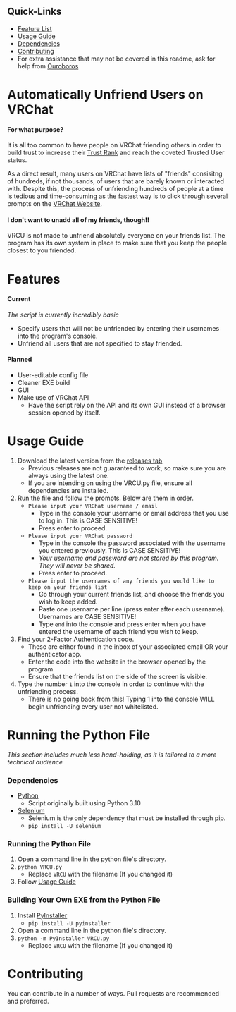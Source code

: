 ## Quick-Links

- [Feature List](https://github.com/RingoOrigo/VRChat-Automated-Unfriend#features)
- [Usage Guide](https://github.com/RingoOrigo/VRChat-Automated-Unfriend#usage-guide)
- [Dependencies](https://github.com/RingoOrigo/VRChat-Automated-Unfriend#dependencies)
- [Contributing](https://github.com/RingoOrigo/VRChat-Automated-Unfriend#contributing)
- For extra assistance that may not be covered in this readme, ask for help from [Ouroboros](https://discord.gg/e3ffGxdxzM)
# Automatically Unfriend Users on VRChat

#### For what purpose?
It is all too common to have people on VRChat friending others in order to build trust to increase their [Trust Rank](https://docs.vrchat.com/docs/vrchat-safety-and-trust-system#trust-rank) and reach the coveted Trusted User status. 

As a direct result, many users on VRChat have lists of "friends" consisitng of hundreds, if not thousands, of users that are barely known or interacted with. Despite this, the process of unfriending hundreds of people at a time is tedious and time-consuming as the fastest way is to click through several prompts on the [VRChat Website](https://vrchat.com/home).

#### I don't want to unadd all of my friends, though!!
VRCU is not made to unfriend absolutely everyone on your friends list. The program has its own system in place to make sure that you keep the people closest to you friended.


# Features

#### Current
*The script is currently incredibly basic*
- Specify users that will not be unfriended by entering their usernames into the program's console.
- Unfriend all users that are not specified to stay friended.

#### Planned
- User-editable config file
- Cleaner EXE build
- GUI
- Make use of VRChat API
    - Have the script rely on the API and its own GUI instead of a browser session opened by itself.

# Usage Guide

1. Download the latest version from the [releases tab](https://github.com/RingoOrigo/VRChat-Automated-Unfriend/releases)
    - Previous releases are not guaranteed to work, so make sure you are always using the latest one.
    - If you are intending on using the VRCU.py file, ensure all dependencies are installed.
2. Run the file and follow the prompts. Below are them in order.
    - `Please input your VRChat username / email`
        - Type in the console your username or email address that you use to log in. This is CASE SENSITIVE!
        - Press enter to proceed.
    - `Please input your VRChat password`
        - Type in the console the password associated with the username you entered previously. This is CASE SENSITIVE!
        - *Your username and password are not stored by this program. They will never be shared.*
        - Press enter to proceed.
    - `Please input the usernames of any friends you would like to keep on your friends list`
        - Go through your current friends list, and choose the friends you wish to keep added. 
        - Paste one username per line (press enter after each username). Usernames are CASE SENSITIVE!
        - Type `end` into the console and press enter when you have entered the username of each friend you wish to keep.
3. Find your 2-Factor Authentication code.
    - These are eithor found in the inbox of your associated email OR your authenticator app.
    - Enter the code into the website in the browser opened by the program.
    - Ensure that the friends list on the side of the screen is visible.
4. Type the number `1` into the console in order to continue with the unfriending process.
    - There is no going back from this! Typing 1 into the console WILL begin unfriending every user not whitelisted.


# Running the Python File
*This section includes much less hand-holding, as it is tailored to a more technical audience*
### Dependencies
- [Python](https://python.org/downloads)
    - Script originally built using Python 3.10
- [Selenium](https://pypi.org/project/selenium/) 
    - Selenium is the only dependency that must be installed through pip.
    - `pip install -U selenium`

### Running the Python File
1. Open a command line in the python file's directory.
2. `python VRCU.py`
    - Replace `VRCU` with the filename (If you changed it)
3. Follow [Usage Guide](https://github.com/RingoOrigo/VRChat-Automated-Unfriend/edit/main/README.md#usage-guide)

### Building Your Own EXE from the Python File
1. Install [PyInstaller](https://pyinstaller.org/en/stable/)
    - `pip install -U pyinstaller`
2. Open a command line in the python file's directory.
3. `python -m PyInstaller VRCU.py`
    - Replace `VRCU` with the filename (If you changed it)
    
    
# Contributing
You can contribute in a number of ways. Pull requests are recommended and preferred.
